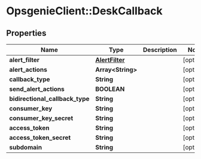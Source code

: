 # OpsgenieClient::DeskCallback

## Properties
Name | Type | Description | Notes
------------ | ------------- | ------------- | -------------
**alert_filter** | [**AlertFilter**](AlertFilter.md) |  | [optional] 
**alert_actions** | **Array&lt;String&gt;** |  | [optional] 
**callback_type** | **String** |  | [optional] 
**send_alert_actions** | **BOOLEAN** |  | [optional] 
**bidirectional_callback_type** | **String** |  | [optional] 
**consumer_key** | **String** |  | [optional] 
**consumer_key_secret** | **String** |  | [optional] 
**access_token** | **String** |  | [optional] 
**access_token_secret** | **String** |  | [optional] 
**subdomain** | **String** |  | [optional] 


